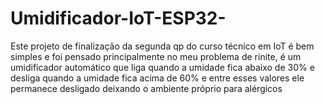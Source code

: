 # Umidificador-IoT-ESP32-
Este projeto de finalização da segunda qp do curso técnico em IoT é bem simples e foi pensado principalmente no meu problema de rinite, é um umidificador automático que liga quando a umidade fica abaixo de 30% e desliga quando a  umidade fica acima de 60% e entre esses valores ele permanece desligado deixando o ambiente próprio para alérgicos
